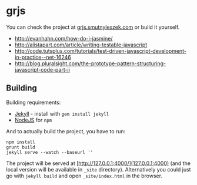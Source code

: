 # grjs

You can check the project at [grjs.smutnyleszek.com](http://grjs.smutnyleszek.com) or build it yourself.

- http://evanhahn.com/how-do-i-jasmine/
- http://alistapart.com/article/writing-testable-javascript
- http://code.tutsplus.com/tutorials/test-driven-javascript-development-in-practice--net-16246
- http://blog.pluralsight.com/the-prototype-pattern-structuring-javascript-code-part-ii


## Building

Building requirements:

- [Jekyll](https://jekyllrb.com/) - install with `gem install jekyll`
- [NodeJS](https://nodejs.org/en/download/) for `npm`

And to actually build the project, you have to run:

```
npm install
grunt build
jekyll serve --watch --baseurl ''
```

The project will be served at [http://127.0.0.1:4000/](127.0.0.1:4000) (and the local version will be available in `_site` directory). Alternatively you could just go with `jekyll build` and open `_site/index.html` in the browser.
